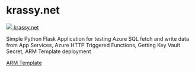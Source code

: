 # krassy.net

<a href="https://portal.azure.com/#create/Microsoft.Template/uri/https%3A%2F%2Fraw.githubusercontent.com%2Fkrassykirov%2FDeployFlaskAppAzureARM%2Fmaster%2FWebSite.json" target="_blank">
    <img src="https://azuredeploy.net/deploybutton.png"/>
</a>
<a href="https://krassy.net/" target="_blank">krassy.net</a>
<p>Simple Python Flask Application for testing Azure SQL fetch and write data from App Services, Azure HTTP Triggered Functions, Getting Key Vault Secret, ARM Template deployment </p>

 <a href= "https://github.com/krassykirov/DeployFlaskAppAzureARM.git"> ARM Template </a>

